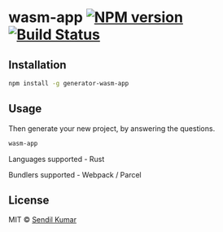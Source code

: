 # wasm-app [![NPM version][npm-image]][npm-url] [![Build Status][travis-image]][travis-url]

## Installation

```bash
npm install -g generator-wasm-app
```

## Usage

Then generate your new project, by answering the questions.

```bash
wasm-app
```

Languages supported - Rust 

Bundlers supported - Webpack / Parcel

## License

MIT © [Sendil Kumar]()

[npm-image]: https://badge.fury.io/js/generator-wasm-app.svg
[npm-url]: https://npmjs.org/package/generator-wasm-app
[travis-image]: https://travis-ci.org/sendilkumarn/generator-wasm-app.svg?branch=master
[travis-url]: https://travis-ci.org/sendilkumarn/generator-wasm-app
